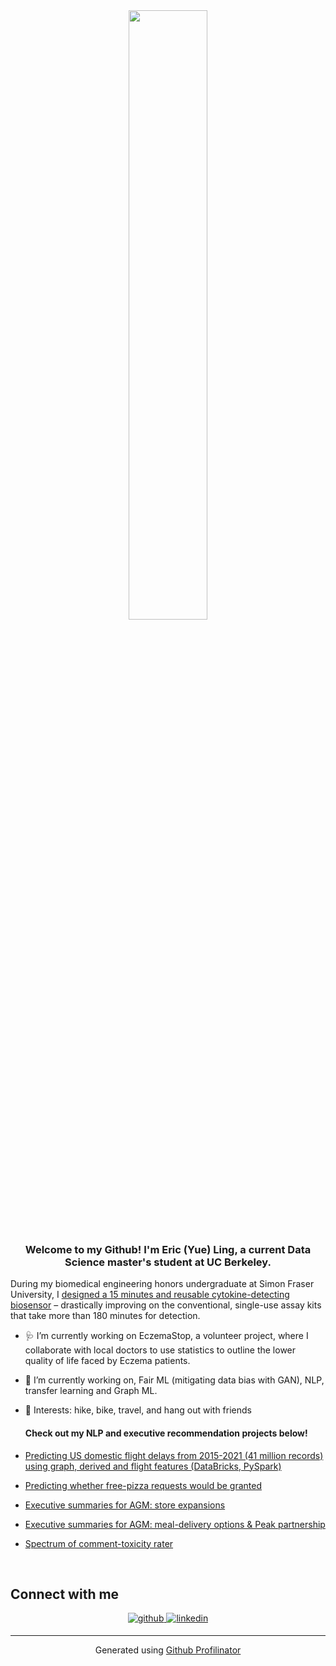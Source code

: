 <div align="center">
<img src="https://rishavanand.github.io/static/images/greetings.gif" align="center" style="width: 50%" />
</div>  
  

### <div align="center">Welcome to my Github! I'm Eric (Yue) Ling, a current Data Science master's student at UC Berkeley. </div>  

During my biomedical engineering honors undergraduate at Simon Fraser University, I [designed a 15 minutes and reusable cytokine-detecting biosensor](https://www.nature.com/articles/s41467-022-35278-2) – drastically improving on the conventional, single-use assay kits that take more than 180 minutes for detection. 

- 🩺 I’m currently working on EczemaStop, a volunteer project, where I collaborate with local doctors to use statistics to outline the lower quality of life faced by Eczema patients.  
  

- 🧐 I’m currently working on, Fair ML (mitigating data bias with GAN), NLP, transfer learning and Graph ML.  
    

- 🥾 Interests: hike, bike, travel, and hang out with friends  

  #### Check out my NLP and executive recommendation projects below!
 - [Predicting US domestic flight delays from 2015-2021 (41 million records) using graph, derived and flight features (DataBricks, PySpark) ](https://github.com/HahehaLing/USDomesticFlightDelayPredict/blob/main/phase4_writeup.ipynb)
 - [Predicting whether free-pizza requests would be granted](https://github.com/HahehaLing/RedditRandomActsofPizza_Predictor)
 - [Executive summaries for AGM: store expansions](https://github.com/HahehaLing/AGM_ExecutiveSummary)
 - [Executive summaries for AGM: meal-delivery options & Peak partnership](https://github.com/HahehaLing/AGM_ExecutiveSummary_Part2)
 - [Spectrum of comment-toxicity rater](https://github.com/HahehaLing/Kaggle_ToxicityRater)

<br/>

## Connect with me  
<div align="center">
<a href="https://github.com/HahehaLing/RedditRandomActsofPizza_Predictor" target="_blank">
<img src=https://img.shields.io/badge/github-%2324292e.svg?&style=for-the-badge&logo=github&logoColor=white alt=github style="margin-bottom: 5px;" />
</a>
<a href="https://linkedin.com/in/ericyueling/" target="_blank">
<img src=https://img.shields.io/badge/linkedin-%231E77B5.svg?&style=for-the-badge&logo=linkedin&logoColor=white alt=linkedin style="margin-bottom: 5px;" />
</a>  
</div>  
  

----
<div align="center">Generated using <a href="https://profilinator.rishav.dev/" target="_blank">Github Profilinator</a></div>

